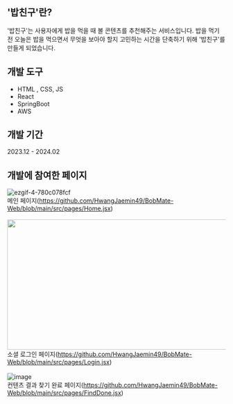 ## '밥친구'란?
'밥친구'는 사용자에게 밥을 먹을 때 볼 콘텐츠를 추천해주는 서비스입니다. 밥을 먹기 전 오늘은 밥을 먹으면서 무엇을 보아야 할지 고민하는 시간을 단축하기 위해 '밥친구'를 만들게 되었습니다.<br/>

## 개발 도구
- HTML , CSS, JS
- React
- SpringBoot
- AWS <br/>


## 개발 기간
2023.12 - 2024.02<br/>

## 개발에 참여한 페이지
![ezgif-4-780c078fcf](https://github.com/HwangJaemin49/BobMate-Web/assets/97292379/0252dffd-4784-49b2-ab81-b6d95bad7cb5)<br/>
메인 페이지(https://github.com/HwangJaemin49/BobMate-Web/blob/main/src/pages/Home.jsx)<br/><br/>
<img src="https://github.com/HwangJaemin49/BobMate-Web/assets/97292379/25918c90-79d9-45de-8f74-cd6eedcdfd5c" width = "600px" height = "300px" /><br/>
소셜 로그인 페이지(https://github.com/HwangJaemin49/BobMate-Web/blob/main/src/pages/Login.jsx)<br/><br/>
![image](https://github.com/HwangJaemin49/BobMate-Web/assets/97292379/a9bd5ba1-8201-4112-b181-3ef689c0008a)<br/>
컨텐츠 결과 찾기 완료 페이지(https://github.com/HwangJaemin49/BobMate-Web/blob/main/src/pages/FindDone.jsx)<br/><br/>
